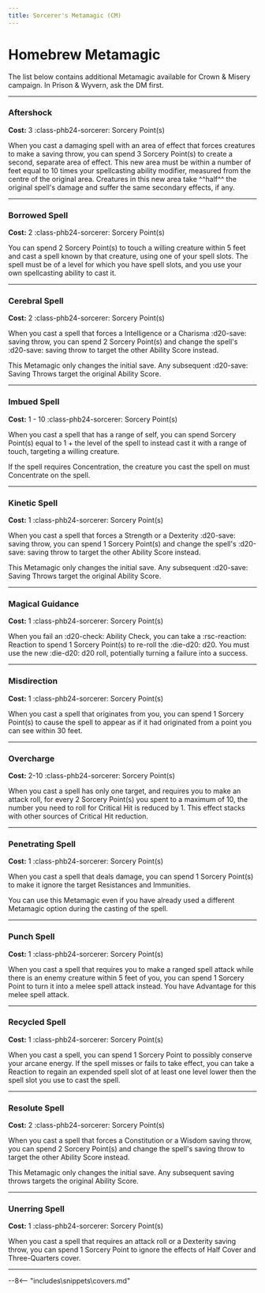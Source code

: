 ```yaml
---
title: Sorcerer's Metamagic (CM)
---
```


# Homebrew Metamagic

The list below contains additional Metamagic available for Crown & Misery campaign. In Prison & Wyvern, ask the DM first.

---

### Aftershock

**Cost:** 3 :class-phb24-sorcerer: Sorcery Point(s)

When you cast a damaging spell with an area of effect that forces creatures to make a saving throw, you can spend 3 Sorcery Point(s) to create a second, separate area of effect. This new area must be within a number of feet equal to 10 times your spellcasting ability modifier, measured from the centre of the original area. Creatures in this new area take ^^half^^ the original spell's damage and suffer the same secondary effects, if any.

---

### Borrowed Spell

**Cost:** 2 :class-phb24-sorcerer: Sorcery Point(s)

You can spend 2 Sorcery Point(s) to touch a willing creature within 5 feet and cast a spell known by that creature, using one of your spell slots. The spell must be of a level for which you have spell slots, and you use your own spellcasting ability to cast it.

---

### Cerebral Spell

**Cost:** 2 :class-phb24-sorcerer: Sorcery Point(s)

When you cast a spell that forces a Intelligence or a Charisma :d20-save: saving throw, you can spend 2 Sorcery Point(s) and change the spell's :d20-save: saving throw to target the other Ability Score instead.

This Metamagic only changes the initial save. Any subsequent :d20-save: Saving Throws target the original Ability Score.

---

### Imbued Spell

**Cost:** 1 - 10 :class-phb24-sorcerer: Sorcery Point(s)

When you cast a spell that has a range of self, you can spend Sorcery Point(s) equal to 1 + the level of the spell to instead cast it with a range of touch, targeting a willing creature.

If the spell requires Concentration, the creature you cast the spell on must Concentrate on the spell.

---

### Kinetic Spell

**Cost:** 1 :class-phb24-sorcerer: Sorcery Point(s)

When you cast a spell that forces a Strength or a Dexterity :d20-save: saving throw, you can spend 1 Sorcery Point(s) and change the spell's :d20-save: saving throw to target the other Ability Score instead.

This Metamagic only changes the initial save. Any subsequent :d20-save: Saving Throws target the original Ability Score.

---

### Magical Guidance

**Cost:** 1 :class-phb24-sorcerer: Sorcery Point(s)

When you fail an :d20-check: Ability Check, you can take a :rsc-reaction: Reaction to spend 1 Sorcery Point(s) to re-roll the :die-d20: d20. You must use the new :die-d20: d20 roll, potentially turning a failure into a success.

---

### Misdirection

**Cost:** 1 :class-phb24-sorcerer: Sorcery Point(s)

When you cast a spell that originates from you, you can spend 1 Sorcery Point(s) to cause the spell to appear as if it had originated from a point you can see within 30 feet.

---

### Overcharge

**Cost:** 2-10 :class-phb24-sorcerer: Sorcery Point(s)

When you cast a spell has only one target, and requires you to make an attack roll, for every 2 Sorcery Point(s) you spent to a maximum of 10, the number you need to roll for Critical Hit is reduced by 1. This effect stacks with other sources of Critical Hit reduction.

---

### Penetrating Spell

**Cost:** 1 :class-phb24-sorcerer: Sorcery Point(s)

When you cast a spell that deals damage, you can spend 1 Sorcery Point(s) to make it ignore the target Resistances and Immunities. 

You can use this Metamagic even if you have already used a different Metamagic option during the casting of the spell.

---

### Punch Spell

**Cost:** 1 :class-phb24-sorcerer: Sorcery Point(s)

When you cast a spell that requires you to make a ranged spell attack while there is an enemy creature within 5 feet of you, you can spend 1 Sorcery Point to turn it into a melee spell attack instead. You have Advantage for this melee spell attack.

---

### Recycled Spell

**Cost:** 1 :class-phb24-sorcerer: Sorcery Point(s)

When you cast a spell, you can spend 1 Sorcery Point to possibly conserve your arcane energy. If the spell misses or fails to take effect, you can take a Reaction to regain an expended spell slot of at least one level lower then the spell slot you use to cast the spell.

---

### Resolute Spell

**Cost:** 2 :class-phb24-sorcerer: Sorcery Point(s)

When you cast a spell that forces a Constitution or a Wisdom  saving throw, you can spend 2 Sorcery Point(s) and change the spell's saving throw to target the other Ability Score instead.

This Metamagic only changes the initial save. Any subsequent saving throws targets the original Ability Score.

---

### Unerring Spell

**Cost:** 1 :class-phb24-sorcerer: Sorcery Point(s)

When you cast a spell that requires an attack roll or a Dexterity saving throw, you can spend 1 Sorcery Point to ignore the effects of Half Cover and Three-Quarters cover.

---

--8<-- "includes\snippets\covers.md"